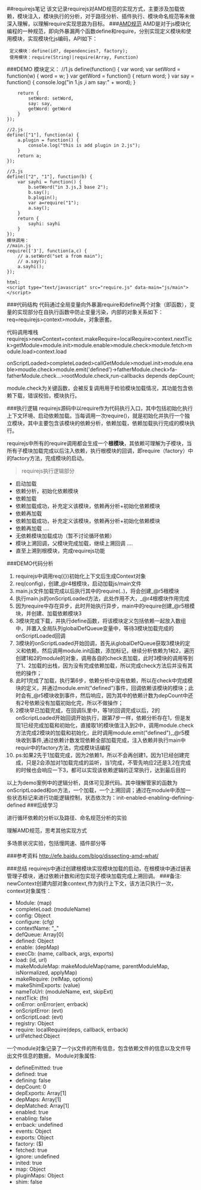 ##requirejs笔记
该文记录requirejs对AMD规范的实现方式，主要涉及加载依赖，模块注入，模块执行的分析，对于路径分析、插件执行、模块命名规范等未做深入理解，以理解require实现思路为目标。
###[AMD规范](https://github.com/amdjs/amdjs-api/blob/master/require.md)
AMD是对于js模块化编程的一种规范，即向外暴漏两个函数define和require，分别实现定义模块和使用模块，实现模块化js编码，API如下：

     定义模块：define(id?, dependencies?, factory);
	 使用模块：require(String)|require(Array, Function)

###DEMO
	模块定义：
	//1.js
	define(function() {
		var word;
		var setWord = function(w) {
			word = w;
		}
		var getWord = function() {
			return word;
		}
		var say = function() {
			console.log("in 1.js ,i am  say:" + word);
		}
		 
		return {
			setWord: setWord,
			say: say,
			getWord: getWord
		}
	});

	//2.js 
	define(["1"], function(a) {
		a.plugin = function() {
			console.log("this is add plugin in 2.js");
		}
		return a;
	});

	//3.js
	define(["2", "1"], function(b) {
		var sayhi = function() {
			b.setWord("in 3.js,3 base 2");
			b.say();
			b.plugin();
			var a=require("1");
			a.say();
		}
		return {
			sayhi: sayhi
		}
	});
	模块调用：
	//main.js 
	require(['3'], function(a,c) { 
		// a.setWord("set a from main");
		// a.say();
		a.sayhi();
	});
	
	html:
	<script type="text/javascript" src="require.js" data-main="js/main"></script> 

###代码结构
代码通过全局变量向外暴漏require和define两个对象（即函数），变量的实现部分在自执行函数中防止变量污染，内部的对象关系如下：
req=requirejs>context>module，对象嵌套。

代码调用堆栈
requirejs>newContext+context.makeRequire=localRequire>context.nextTick>getModule+module.init>module.enable>module.check>module.fetch>module.load>context.load

onScriptLoaded>completeLoaded>callGetModule>moduel.init>module.enable>moudle.check>module.emit('defined')->fatherModule.check>fa-fatherModule.check...>rootModule.check,run-callbacks depends depCount;

module.check为关键函数，会被反复调用用于检验模块加载情况，其功能包含依赖下载，错误校验，模块执行。

###执行逻辑
requirejs源码中以require作为代码执行入口，其中包括初始化执行上下文环境、启动依赖加载。当每调用一次require()，就是初始化并执行一个独立模块，其中主要包含该模块的依赖分析，依赖加载，依赖加载执行完成的模块执行。

requirejs中所有的require调用都会生成一个**根模块**，其依赖可理解为子模块，当所有子模块加载完成以后注入依赖，执行根模块的回调，即require（factory）中的factory方法，完成模块的启动。

> requirejs执行逻辑部分

- 启动加载
- 依赖分析，初始化依赖模块
- 依赖加载
- 依赖加载成功，补充定义该模块，依赖再分析+初始化依赖模块
- 依赖再加载
- 依赖加载成功，补充定义该模块，依赖再分析+初始化依赖模块
- 依赖再加载 ....
- 无依赖模块加载成功（暂不讨论循环依赖）
- 模块上溯回调，父模块完成加载，继续上溯回调 ....
- 直至上溯到根模块，完成requirejs功能


###DEMO代码分析
1. requirejs中调用req({})初始化上下文后生成Context对象
2. req(config)，创建_@r4根模块，启动加载js/main文件
3. main.js文件加载完成以后执行其中的require(..)，将会创建_@r5根模块
4. 执行main.js的onScriptLoaded方法，此处作用不大，_@r4根模块作用完成
5. 因为require中存在异步，此时开始执行异步，main中的require创建_@r5根模块，并创建、加载依赖模块3
6. 3模块完成下载，并执行define函数，将该模块定义包括依赖一起放入数组中，并置入全局队列globalDefQueue变量中，等待3模块加载完成的onScriptLoaded回调
7. 3模块的onScriptLoaded开始回调，首先从globalDefQueue获取3模块的定义和依赖，然后调用module.init函数，添加标记，继续分析依赖为1和2，遍历创建1和2的module的对象，调用各自的check去加载，此时3模块的调用等到了1、2加载的出栈，因为没有完成依赖加载，所以完成check方法后并没有其他的操作；
8. 此时1完成了加载，执行第6步，依赖分析中没有依赖，所以在check中完成模块的定义，并通过module.emit("defined")事件，回调依赖该模块的模块；此时会有_@r5模块收到事件，然后响应，因为其中的依赖计数为depCount中还有2号依赖没有加载初始化完，所以不做操作；
9. 2模块早已加载完成，在回调队里中，等1的回调完成以后，2的onScriptLoaded开始回调开始执行，跟第7步一样，依赖分析存在1，但是发现1已经完成加载和初始化，直接取1的模块值注入到2中，调用module.check方法完成2模块的加载和初始化，此时调用module.emit("defined"),_@r5模块收到事件,通过依赖计数发现依赖全部加载完成，注入依赖并执行main中requir中的factory方法，完成模块话编程
10. ps:如果2先于1加载完成，因为2依赖1，所以不会再创建1，因为1已经创建完成，只是2会添加对1加载完成的监听，当1完成，不管先响应2还是3,2在完成的时候也会响应一下3，都可以实现该依赖逻辑的正常执行，达到最后目的

以上为demo案例中的逻辑分析，具体可见源代码。其中理解管家的函数为onScriptLoaded和on方法，一个加载，一个上溯回调；通过在module中添加一些状态标记来进行功能逻辑控制，状态依次为：init-enabled-enabling-defining-defined
###后续学习 

进行循环依赖的分析以及路径、命名规范分析的实验

理解AMD规范，思考其他实现方式

多场景状况实验，包括慢网速、插件部分等

###参考资料
http://efe.baidu.com/blog/dissecting-amd-what/  

###总结
requirejs中通过创建根模块实现模块加载的启动，在根模块中通过链表管理子模块，通过依赖计数和闭包实现子模块加载完成上溯回调。
###备注: 
newContext创建内部对象context,作为执行上下文，该方法只执行一次，context对象属性：

- Module: (map)
- completeLoad: (moduleName)
- config: Object
- configure: (cfg)
- contextName: "_"
- defQueue: Array[0]
- defined: Object
- enable: (depMap)
- execCb: (name, callback, args, exports)
- load: (id, url)
- makeModuleMap: makeModuleMap(name, parentModuleMap, isNormalized, applyMap)
- makeRequire: (relMap, options)
- makeShimExports: (value)
- nameToUrl: (moduleName, ext, skipExt)
- nextTick: (fn)
- onError: onError(err, errback)
- onScriptError: (evt)
- onScriptLoad: (evt)
- registry: Object
- require: localRequire(deps, callback, errback)
- urlFetched:Object


一个module对象记录了一个js文件的所有信息，包含依赖文件的信息以及文件导出文件信息的数据，
Module对象属性:

- defineEmitted: true
- defined: true
- defining: false
- depCount: 0
- depExports: Array[1]
- depMaps: Array[1]
- depMatched: Array[1]
- enabled: true
- enabling: false
- errback: undefined
- events: Object
- exports: Object
- factory: ($)
- fetched: true
- ignore: undefined
- inited: true
- map: Object
- pluginMaps: Object
- shim: false